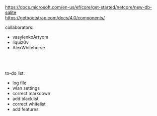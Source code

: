 https://docs.microsoft.com/en-us/ef/core/get-started/netcore/new-db-sqlite<br>
https://getbootstrap.com/docs/4.0/components/<br>

collaborators:<br>
<ul>
    <li>vasylenkoArtyom</li>
    <li>liquiz0v</li>
    <li>AlexWhitehorse</li>
</ul>
<br><br><br>
to-do list:
<ul>
    <li>log file</li>
    <li>wlan settings</li>
    <li>correct markdown</li>
    <li>add blacklist</li>
    <li>correct whitelist</li>
    <li>add features</li>
</ul>